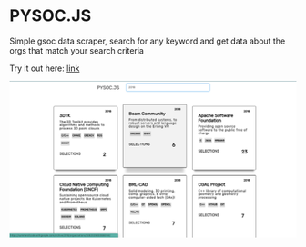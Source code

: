 # PYSOC.JS

Simple gsoc data scraper, search for any keyword and get data about the orgs that match your search criteria

Try it out here: [link](https://pysocjs.herokuapp.com/)

![ss](ss.png)
